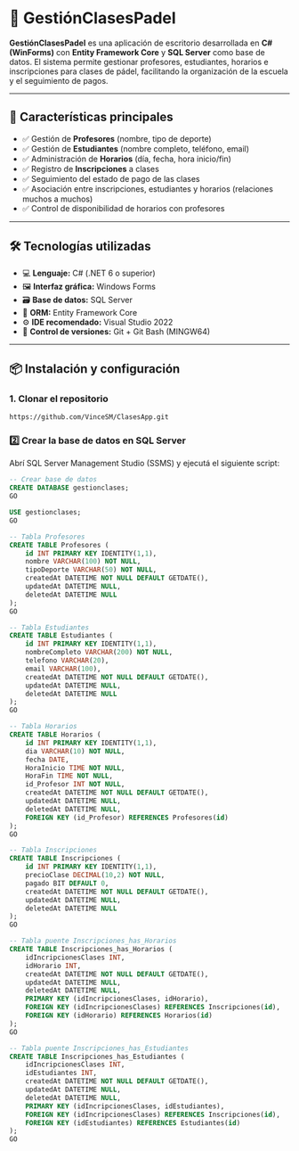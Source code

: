 ﻿# 🎾 GestiónClasesPadel

**GestiónClasesPadel** es una aplicación de escritorio desarrollada en **C# (WinForms)** con **Entity Framework Core** y **SQL Server** como base de datos. El sistema permite gestionar profesores, estudiantes, horarios e inscripciones para clases de pádel, facilitando la organización de la escuela y el seguimiento de pagos.

---

## 🚀 Características principales

- ✅ Gestión de **Profesores** (nombre, tipo de deporte)
- ✅ Gestión de **Estudiantes** (nombre completo, teléfono, email)
- ✅ Administración de **Horarios** (día, fecha, hora inicio/fin)
- ✅ Registro de **Inscripciones** a clases
- ✅ Seguimiento del estado de pago de las clases
- ✅ Asociación entre inscripciones, estudiantes y horarios (relaciones muchos a muchos)
- ✅ Control de disponibilidad de horarios con profesores

---

## 🛠️ Tecnologías utilizadas

- 💻 **Lenguaje:** C# (.NET 6 o superior)
- 🖼️ **Interfaz gráfica:** Windows Forms
- 🗃️ **Base de datos:** SQL Server
- 🧠 **ORM:** Entity Framework Core
- ⚙️ **IDE recomendado:** Visual Studio 2022
- 🐙 **Control de versiones:** Git + Git Bash (MINGW64)

---

## 📦 Instalación y configuración

### 1. Clonar el repositorio

```bash
https://github.com/VinceSM/ClasesApp.git
```

### 2️⃣ Crear la base de datos en SQL Server

Abrí SQL Server Management Studio (SSMS) y ejecutá el siguiente script:

```sql
-- Crear base de datos
CREATE DATABASE gestionclases;
GO

USE gestionclases;
GO

-- Tabla Profesores
CREATE TABLE Profesores (
    id INT PRIMARY KEY IDENTITY(1,1),
    nombre VARCHAR(100) NOT NULL,
    tipoDeporte VARCHAR(50) NOT NULL,
    createdAt DATETIME NOT NULL DEFAULT GETDATE(),
    updatedAt DATETIME NULL,
    deletedAt DATETIME NULL
);
GO

-- Tabla Estudiantes
CREATE TABLE Estudiantes (
    id INT PRIMARY KEY IDENTITY(1,1),
    nombreCompleto VARCHAR(200) NOT NULL,
    telefono VARCHAR(20),
    email VARCHAR(100),
    createdAt DATETIME NOT NULL DEFAULT GETDATE(),
    updatedAt DATETIME NULL,
    deletedAt DATETIME NULL
);
GO

-- Tabla Horarios
CREATE TABLE Horarios (
    id INT PRIMARY KEY IDENTITY(1,1),
    dia VARCHAR(10) NOT NULL,
    fecha DATE,
    HoraInicio TIME NOT NULL,
    HoraFin TIME NOT NULL,
    id_Profesor INT NOT NULL,
    createdAt DATETIME NOT NULL DEFAULT GETDATE(),
    updatedAt DATETIME NULL,
    deletedAt DATETIME NULL,
    FOREIGN KEY (id_Profesor) REFERENCES Profesores(id)
);
GO

-- Tabla Inscripciones
CREATE TABLE Inscripciones (
    id INT PRIMARY KEY IDENTITY(1,1),
    precioClase DECIMAL(10,2) NOT NULL,
    pagado BIT DEFAULT 0,
    createdAt DATETIME NOT NULL DEFAULT GETDATE(),
    updatedAt DATETIME NULL,
    deletedAt DATETIME NULL
);
GO

-- Tabla puente Inscripciones_has_Horarios
CREATE TABLE Inscripciones_has_Horarios (
    idIncripcionesClases INT,
    idHorario INT,
    createdAt DATETIME NOT NULL DEFAULT GETDATE(),
    updatedAt DATETIME NULL,
    deletedAt DATETIME NULL,
    PRIMARY KEY (idIncripcionesClases, idHorario),
    FOREIGN KEY (idIncripcionesClases) REFERENCES Inscripciones(id),
    FOREIGN KEY (idHorario) REFERENCES Horarios(id)
);
GO

-- Tabla puente Inscripciones_has_Estudiantes
CREATE TABLE Inscripciones_has_Estudiantes (
    idIncripcionesClases INT,
    idEstudiantes INT,
    createdAt DATETIME NOT NULL DEFAULT GETDATE(),
    updatedAt DATETIME NULL,
    deletedAt DATETIME NULL,
    PRIMARY KEY (idIncripcionesClases, idEstudiantes),
    FOREIGN KEY (idIncripcionesClases) REFERENCES Inscripciones(id),
    FOREIGN KEY (idEstudiantes) REFERENCES Estudiantes(id)
);
GO
```